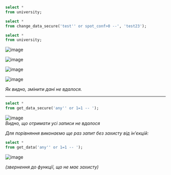 ```sql
select *
from university;

select *
from change_data_secure('test'' or spot_conf>0 --', 'test23');

select *
from university;
```  

![image](https://user-images.githubusercontent.com/26124396/209228605-03e27a01-4da3-4d62-98e2-07488e6f4e22.png)

![image](https://user-images.githubusercontent.com/26124396/209228355-06f86c2e-7e05-4e8b-8c97-e9daa9a5efa0.png)

![image](https://user-images.githubusercontent.com/26124396/209228446-2cf283ec-cf94-48bb-9cdc-8b1f26e75afc.png)

![image](https://user-images.githubusercontent.com/26124396/209228691-4ba39437-0532-49f4-b334-62fbe9c26f4e.png)

_Як видно, змінити дані не вдалося._

<hr>

```sql
select *
from get_data_secure('any'' or 1=1 -- ');
```  

![image](https://user-images.githubusercontent.com/26124396/209230014-1c4e044f-4e23-419b-89ff-f808968cf257.png)  
_Видно, що отримати усі записи не вдалося_

_Для порівняння виконаємо ще раз запит без захисту від ін'єкцій:_

```sql
select *
from get_data('any'' or 1=1 -- ');
```  

![image](https://user-images.githubusercontent.com/26124396/209230197-a66eb5b0-578a-47ac-a7f9-3cdfb65b6e8a.png)

_(звернення до функції, що не має захисту)_
